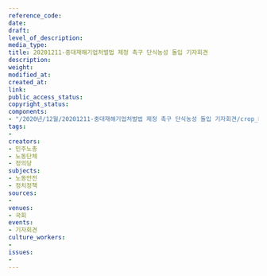 ```yaml
---
reference_code: 
date: 
draft: 
level_of_description: 
media_type: 
title: 20201211-중대재해기업처벌법 제정 촉구 단식농성 돌입 기자회견
description: 
weight: 
modified_at: 
created_at: 
link: 
public_access_status: 
copyright_status: 
components:
- "/2020년/12월/20201211-중대재해기업처벌법 제정 촉구 단식농성 돌입 기자회견/crop_PIG5012.jpg"
tags:
- 
creators:
- 민주노총
- 노동단체
- 정의당
subjects:
- 노동안전
- 정치정책
sources:
- 
venues:
- 국회
events:
- 기자회견
culture_workers:
- 
issues:
- 
---
```

